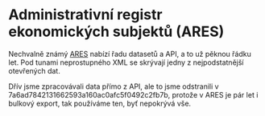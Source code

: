# Administrativní registr ekonomických subjektů (ARES)

Nechvalně známý [ARES](https://wwwinfo.mfcr.cz/ares/ares.html.cz) nabízí řadu datasetů a API, a to už pěknou řádku let. Pod tunami neprostupného XML se skrývají jedny z nejpodstatnější otevřených dat.

Dřív jsme zpracovávali data přímo z API, ale to jsme odstranili v 7a6ad7842131662593a160ac0afc5f0492c2fb7b, protože v ARES je pár let i bulkový export, tak používáme ten, byť nepokrývá vše.

